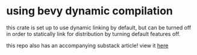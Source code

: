 # using bevy dynamic compilation

this crate is set up to use dynamic linking by default, but can be turned
off in order to statically link for distribution by turning default features
off.

this repo also has an accompanying substack article! view it 
[here](https://missannabanana.substack.com/p/bevy-cross-compilation-with-dynamic)
